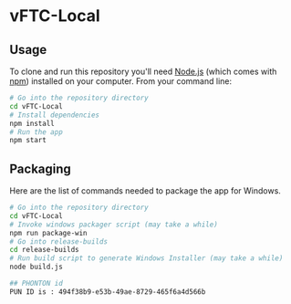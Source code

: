 # vFTC-Local

## Usage

To clone and run this repository you'll need [Node.js](https://nodejs.org/en/download/) (which comes with [npm](http://npmjs.com)) installed on your computer. From your command line:

```bash
# Go into the repository directory
cd vFTC-Local
# Install dependencies
npm install
# Run the app
npm start
```

## Packaging

Here are the list of commands needed to package the app for Windows.

```bash
# Go into the repository directory
cd vFTC-Local
# Invoke windows packager script (may take a while)
npm run package-win
# Go into release-builds
cd release-builds
# Run build script to generate Windows Installer (may take a while)
node build.js

## PHONTON id
PUN ID is : 494f38b9-e53b-49ae-8729-465f6a4d566b

